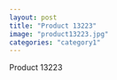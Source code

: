 ```yaml
---
layout: post
title: "Product 13223"
image: "product13223.jpg"
categories: "category1"
---
```

Product 13223
